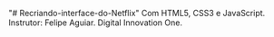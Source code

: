 "# Recriando-interface-do-Netflix" 
Com HTML5, CSS3 e JavaScript.
Instrutor: Felipe Aguiar.
Digital Innovation One.
